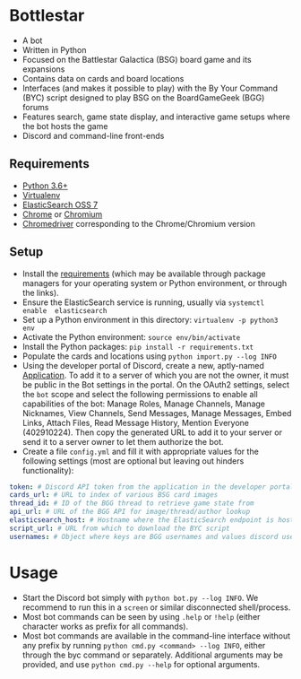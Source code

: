 # Bottlestar

- A bot
- Written in Python
- Focused on the Battlestar Galactica (BSG) board game and its expansions
- Contains data on cards and board locations
- Interfaces (and makes it possible to play) with the By Your Command (BYC) 
  script designed to play BSG on the BoardGameGeek (BGG) forums
- Features search, game state display, and interactive game setups where the 
  bot hosts the game
- Discord and command-line front-ends

## Requirements

- [Python 3.6+](https://www.python.org/downloads/)
- [Virtualenv](https://virtualenv.pypa.io/en/latest/installation.html)
- [ElasticSearch OSS 7](https://www.elastic.co/downloads/elasticsearch-oss)
- [Chrome](https://support.google.com/chrome/answer/95346) or 
  [Chromium](https://www.chromium.org/getting-involved/download-chromium)
- [Chromedriver](https://sites.google.com/a/chromium.org/chromedriver/downloads)
  corresponding to the Chrome/Chromium version

## Setup

- Install the [requirements](#requirements) (which may be available through 
  package managers for your operating system or Python environment, or through 
  the links).
- Ensure the ElasticSearch service is running, usually via `systemctl enable 
  elasticsearch`
- Set up a Python environment in this directory: `virtualenv -p python3 env`
- Activate the Python environment: `source env/bin/activate`
- Install the Python packages: `pip install -r requirements.txt`
- Populate the cards and locations using `python import.py --log INFO`
- Using the developer portal of Discord, create a new, aptly-named
  [Application](https://discordapp.com/developers/applications). To add it to 
  a server of which you are not the owner, it must be public in the Bot 
  settings in the portal. On the OAuth2 settings, select the `bot` scope and 
  select the following permissions to enable all capabilities of the bot: 
  Manage Roles, Manage Channels, Manage Nicknames, View Channels, Send 
  Messages, Manage Messages, Embed Links, Attach Files, Read Message History, 
  Mention Everyone (402910224). Then copy the generated URL to add it to your 
  server or send it to a server owner to let them authorize the bot.
- Create a file `config.yml` and fill it with appropriate values for the
  following settings (most are optional but leaving out hinders functionality):

```yaml
token: # Discord API token from the application in the developer portal
cards_url: # URL to index of various BSG card images
thread_id: # ID of the BGG thread to retrieve game state from
api_url: # URL of the BGG API for image/thread/author lookup
elasticsearch_host: # Hostname where the ElasticSearch endpoint is hosts
script_url: # URL from which to download the BYC script
usernames: # Object where keys are BGG usernames and values discord user IDs
```

# Usage

- Start the Discord bot simply with `python bot.py --log INFO`. We recommend to 
  run this in a `screen` or similar disconnected shell/process.
- Most bot commands can be seen by using `.help` or `!help` (either character 
  works as prefix for all commands).
- Most bot commands are available in the command-line interface without any
  prefix by running `python cmd.py <command> --log INFO`, either through the 
  byc command or separately. Additional arguments may be provided, and use 
  `python cmd.py --help` for optional arguments.
